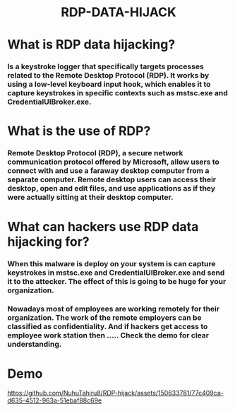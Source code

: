 <h1 align="center">RDP-DATA-HIJACK</h1>

# What is RDP data hijacking?

### Is a keystroke logger that specifically targets processes related to the Remote Desktop Protocol (RDP). It works by using a low-level keyboard input hook, which enables it to capture keystrokes in specific contexts such as mstsc.exe and CredentialUIBroker.exe.

# What is the use of RDP?

### Remote Desktop Protocol (RDP), a secure network communication protocol offered by Microsoft, allow users to connect with and use a faraway desktop computer from a separate computer. Remote desktop users can access their desktop, open and edit files, and use applications as if they were actually sitting at their desktop computer. 

# What can hackers use RDP data hijacking for?
### When this malware is deploy on your system is can capture keystrokes in mstsc.exe and CredentialUIBroker.exe and send it to the attecker. The effect of this is going to be huge for your organization. 

### Nowadays most of employees are working remotely for their organization. The work of the remote employers can be classified as confidentiality. And if hackers get access to employee work station then ..... Check the demo for clear understanding.

# Demo

https://github.com/NuhuTahiru8/RDP-hijack/assets/150633781/77c409ca-d635-4512-963a-51ebaf88c69e


